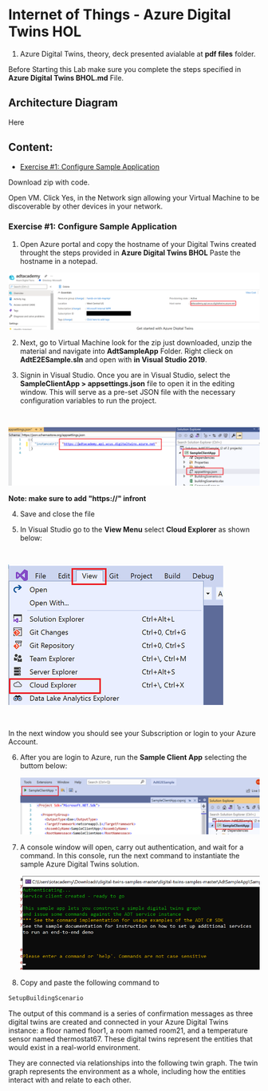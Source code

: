 # Internet of Things - Azure Digital Twins HOL

1) Azure Digital Twins, theory, deck presented avialable at **pdf files** folder.

Before Starting this Lab make sure you complete the steps specified in **Azure Digital Twins BHOL.md** File.

## Architecture Diagram ## 
Here

## **Content:** ##
- [Exercise #1: Configure Sample Application](#Exercise-1-Configure-Sample-Application)


Download zip with code.


Open VM.
Click Yes, in the Network sign allowing your Virtual Machine to be discoverable by other devices in your network.


### **Exercise #1: Configure Sample Application** ###

1. Open Azure portal and copy the hostname of your Digital Twins created throught the steps provided in 
**Azure Digital Twins BHOL** Paste the hostname in a notepad.

  ![ADT Hostname](./media/adt-hostname.png 'ADT Hostname')

2. Next, go to Virtual Machine look for the zip just downloaded, unzip the material and navigate into **AdtSampleApp** Folder. Right clieck on **AdtE2ESample.sln** and open with  **in Visual Studio 2019**.

3. Signin in Visual Studio. Once you are in Visual Studio, select the **SampleClientApp > appsettings.json** file to open it in the editing window. This will serve as a pre-set JSON file with the necessary configuration variables to run the project.

</br>

  ![Edit sample app](./media/sampleapp-dt-hostname.png 'AEdit Sample app')

**Note: make sure to add  "https://" infront**


4. Save and close the file

5. In Visual Studio go to the **View Menu** select **Cloud Explorer** as shown below:

</br>

   ![VS Cloud Explorer](./media/vs-cloud-explorer.png 'VS Cloud Explorer')

</br>

In the next window you should see your Subscription or login to your Azure Account.


6. After you are login to Azure, run the **Sample Client App** selecting the buttom below:


    ![Run Sample app](./media/vs-run-sampleapp.png 'Run SampleApp')


7. A console window will open, carry out authentication, and wait for a command. In this console, run the next command to instantiate the sample Azure Digital Twins solution.

    ![cmd window](./media/cmd-window.png 'cmd window')


8. Copy and paste the following command to 
```cmd
SetupBuildingScenario
```

The output of this command is a series of confirmation messages as three digital twins are created and connected in your Azure Digital Twins instance: a floor named floor1, a room named room21, and a temperature sensor named thermostat67. These digital twins represent the entities that would exist in a real-world environment.

They are connected via relationships into the following twin graph. The twin graph represents the environment as a whole, including how the entities interact with and relate to each other.

